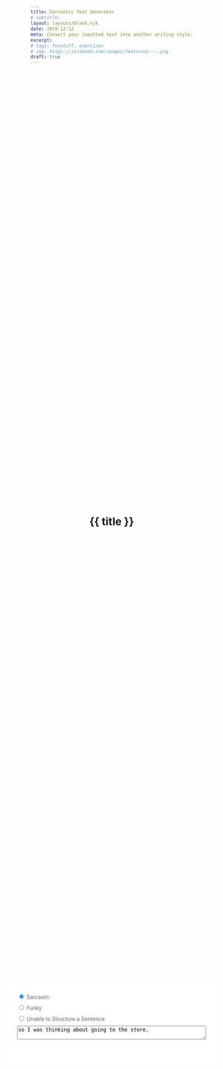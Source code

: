 ```yaml
---
title: Sarcastic Text Generator
# subtitle:
layout: layouts/blank.njk
date: 2019-12-12
meta: Convert your inputted text into another writing style.
excerpt:
# tags: funstuff, exercises
# img: https://jessbudd.com/images/featured/---.png
draft: true
---
```


<h1>{{ title }}</h1>

 <div class="typer">
    <label for="sarcastic">
      <input type="radio" value="sarcastic" id="sarcastic" name="filter" checked>
      Sarcastic
    </label>
    <label for="funky">
      <input type="radio" value="funky" id="funky" name="filter">
      Funky
    </label>
    <label for="unable">
      <input type="radio" value="unable" id="unable" name="filter">
      Unable to Structure a Sentence
    </label>
    <textarea name="text">so I was thinking about going to the store.</textarea>
    <p class="result"></p>
  </div>

<script>
const inputs = document.querySelectorAll('.typer input[type=radio]');
const text = document.querySelector('[name="text"');
const result = document.querySelector('.result');

// Set initial result to match text area
result.textContent = text.value;


function sarcastic() {
    console.log('sarcastic');
}
function funky() {
    console.log('funky');
}
function unable() {
    console.log('unable');
}
// inputs.forEach( input => addEventListener('input', handleInput));


function handleInput() {
    // set updated value of text
    result.textContent = text.value;
}
// check which radio button is selected
// match that name to function
// put text through function to style
// output text on page

// listen for keyup
text.addEventListener('keyup', handleInput);
</script>

<style>
    body {
        min-height: 100vh;
        display: grid;
        align-items: center;
        justify-items: center;
    }
    .container {
        text-align: center;
        margin: 2% auto 0;
        display: grid;
        align-items: center;
        justify-items: center;
    }
    .typer {
      margin: 40px auto;
      background: white;
      width: 500px;
      padding: 2rem;
      padding: 2rem;
      border-radius: 3px;
      display: grid;
      text-align: left;
      color: #666;
    }
    p {
        color: #666;
    }
    textarea {
      width: 100%;
    }
    label,
    textarea {
        margin: 5px 0;
    }
  </style>
